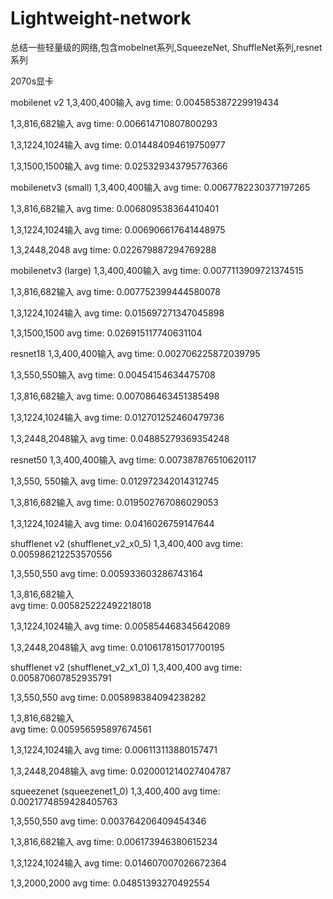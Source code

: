 # Lightweight-network
总结一些轻量级的网络,包含mobelnet系列,SqueezeNet, ShuffleNet系列,resnet系列

2070s显卡

mobilenet v2
1,3,400,400输入
avg time: 0.004585387229919434

1,3,816,682输入
avg time: 0.006614710807800293

1,3,1224,1024输入
avg time: 0.014484094619750977

1,3,1500,1500输入
avg time: 0.025329343795776366

mobilenetv3 (small)
1,3,400,400输入
avg time: 0.0067782230377197265

1,3,816,682输入
avg time: 0.006809538364410401

1,3,1224,1024输入
avg time: 0.006906617641448975

1,3,2448,2048
avg time: 0.022679887294769288


mobilenetv3 (large)
1,3,400,400输入
avg time: 0.0077113909721374515

1,3,816,682输入
avg time: 0.007752399444580078

1,3,1224,1024输入
avg time: 0.015697271347045898

1,3,1500,1500
avg time: 0.026915117740631104


resnet18
1,3,400,400输入
avg time: 0.002706225872039795

1,3,550,550输入
avg time: 0.00454154634475708

1,3,816,682输入
avg time: 0.007086463451385498

1,3,1224,1024输入
avg time: 0.012701252460479736

1,3,2448,2048输入
avg time: 0.04885279369354248

resnet50
1,3,400,400输入
avg time: 0.007387876510620117

1,3,550, 550输入
avg time: 0.012972342014312745

1,3,816,682输入
avg time: 0.019502767086029053

1,3,1224,1024输入
avg time: 0.0416026759147644


shufflenet v2 (shufflenet_v2_x0_5)
1,3,400,400 
avg time: 0.005986212253570556

1,3,550,550 
avg time: 0.005933603286743164

1,3,816,682输入  
avg time: 0.005825222492218018

1,3,1224,1024输入
avg time: 0.005854468345642089

1,3,2448,2048输入
avg time: 0.010617815017700195


shufflenet v2 (shufflenet_v2_x1_0)
1,3,400,400 
avg time: 0.005870607852935791

1,3,550,550 
avg time: 0.005898384094238282

1,3,816,682输入  
avg time: 0.005956595897674561

1,3,1224,1024输入
avg time: 0.006113113880157471

1,3,2448,2048输入
avg time: 0.020001214027404787

squeezenet (squeezenet1_0)
1,3,400,400 
avg time: 0.0021774859428405763

1,3,550,550 
avg time: 0.003764206409454346

1,3,816,682输入
avg time: 0.006173946380615234

1,3,1224,1024输入
avg time: 0.014607007026672364

1,3,2000,2000
avg time: 0.04851393270492554